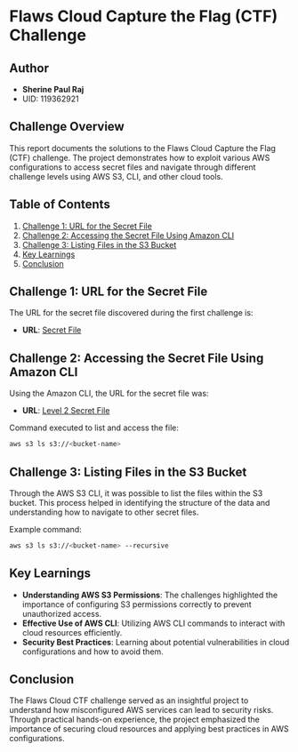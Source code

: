 
# Flaws Cloud Capture the Flag (CTF) Challenge

## Author

- **Sherine Paul Raj**
- UID: 119362921

## Challenge Overview

This report documents the solutions to the Flaws Cloud Capture the Flag (CTF) challenge. The project demonstrates how to exploit various AWS configurations to access secret files and navigate through different challenge levels using AWS S3, CLI, and other cloud tools.

## Table of Contents

1. [Challenge 1: URL for the Secret File](#challenge-1-url-for-the-secret-file)
2. [Challenge 2: Accessing the Secret File Using Amazon CLI](#challenge-2-accessing-the-secret-file-using-amazon-cli)
3. [Challenge 3: Listing Files in the S3 Bucket](#challenge-3-listing-files-in-the-s3-bucket)
4. [Key Learnings](#key-learnings)
5. [Conclusion](#conclusion)

## Challenge 1: URL for the Secret File

The URL for the secret file discovered during the first challenge is:
- **URL**: [Secret File](https://flaws.cloud.s3.amazonaws.com/secret-dd02c7c.html)

## Challenge 2: Accessing the Secret File Using Amazon CLI

Using the Amazon CLI, the URL for the secret file was:
- **URL**: [Level 2 Secret File](http://level2-c8b217a33fcf1f839f6f1f73a00a9ae7.flaws.cloud/secret-e4443fc.html)

Command executed to list and access the file:
```bash
aws s3 ls s3://<bucket-name>
```

## Challenge 3: Listing Files in the S3 Bucket

Through the AWS S3 CLI, it was possible to list the files within the S3 bucket. This process helped in identifying the structure of the data and understanding how to navigate to other secret files.

Example command:
```bash
aws s3 ls s3://<bucket-name> --recursive
```

## Key Learnings

- **Understanding AWS S3 Permissions**: The challenges highlighted the importance of configuring S3 permissions correctly to prevent unauthorized access.
- **Effective Use of AWS CLI**: Utilizing AWS CLI commands to interact with cloud resources efficiently.
- **Security Best Practices**: Learning about potential vulnerabilities in cloud configurations and how to avoid them.

## Conclusion

The Flaws Cloud CTF challenge served as an insightful project to understand how misconfigured AWS services can lead to security risks. Through practical hands-on experience, the project emphasized the importance of securing cloud resources and applying best practices in AWS configurations.

